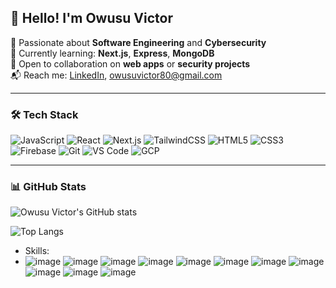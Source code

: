 ## 👋 Hello! I'm Owusu Victor

🎯 Passionate about **Software Engineering** and **Cybersecurity**  
🚀 Currently learning: **Next.js**, **Express**, **MongoDB**  
🤝 Open to collaboration on **web apps** or **security projects**  
📬 Reach me: [LinkedIn](https://linkedin.com/in/owusuvictor), [owusuvictor80@gmail.com](mailto:owusuvictor80@gmail.com)

---

### 🛠️ Tech Stack

![JavaScript](https://img.shields.io/badge/-JavaScript-black?style=flat-square&logo=javascript)
![React](https://img.shields.io/badge/-React-black?style=flat-square&logo=react)
![Next.js](https://img.shields.io/badge/-Next.js-black?style=flat-square&logo=next.js)
![TailwindCSS](https://img.shields.io/badge/-TailwindCSS-0EA5E9?style=flat-square&logo=tailwind-css&logoColor=white)
![HTML5](https://img.shields.io/badge/-HTML5-E34F26?style=flat-square&logo=html5&logoColor=white)
![CSS3](https://img.shields.io/badge/-CSS3-1572B6?style=flat-square&logo=css3)
![Firebase](https://img.shields.io/badge/-Firebase-black?style=flat-square&logo=firebase)
![Git](https://img.shields.io/badge/-Git-black?style=flat-square&logo=git)
![VS Code](https://img.shields.io/badge/-VS_Code-007ACC?style=flat-square&logo=visual-studio-code)
![GCP](https://img.shields.io/badge/-Google_Cloud-black?style=flat-square&logo=google-cloud)

---

### 📊 GitHub Stats

![Owusu Victor's GitHub stats](https://github-readme-stats.vercel.app/api?username=owusuvictorjnr&show_icons=true&theme=tokyonight)

![Top Langs](https://github-readme-stats.vercel.app/api/top-langs/?username=owusuvictorjnr&layout=compact&theme=tokyonight)


- Skills:
- ![image](https://github.com/user-attachments/assets/35b6dd01-81cb-412d-9965-444c237cab04) ![image](https://github.com/user-attachments/assets/389e8e27-dee8-42b1-b212-e0bb4a98be28) ![image](https://github.com/user-attachments/assets/7afd65e2-f866-412b-9501-58bb44b4592d) ![image](https://github.com/user-attachments/assets/9b249ae8-06fd-4233-aa43-9521bdb8824a) ![image](https://github.com/user-attachments/assets/fada341e-6a3a-4ec2-8853-aefdeac03002) ![image](https://github.com/user-attachments/assets/03e15f14-e382-4975-82b4-48fdddccc31e) ![image](https://github.com/user-attachments/assets/69227f0b-1c75-4d91-bd2d-943a25e9a889) ![image](https://github.com/user-attachments/assets/3ecb83f2-9f68-4787-8d78-4aca32f2adb5)  ![image](https://github.com/user-attachments/assets/b34a9609-3082-4237-9693-1811532fc54c)  ![image](https://github.com/user-attachments/assets/9445f037-70f7-4dbb-b95d-4b62ace7817e) ![image](https://github.com/user-attachments/assets/9842a69a-882f-4562-a107-0852d6a92fcf)














<!---
owusuvictorjnr/owusuvictorjnr is a ✨ special ✨ repository because its `README.md` (this file) appears on your GitHub profile.
You can click the Preview link to take a look at your changes.
--->
